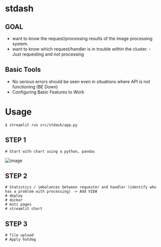 # stdash

## GOAL
+ want to know the request/processing results of the image processing system.
+ want to know which request/handler is in trouble within the cluster. - Just requesting and not processing

## Basic Tools
+ No serious errors should be seen even in situations where API is not functioning (BE Down)
+ Configuring Basic Features to Work

# Usage
```
$ streamlit run src/stdash/app.py
```

## STEP 1
```
# Start with chart using a python, pandas
```
![image](https://github.com/user-attachments/assets/ee3c5f1d-7424-4881-9747-6a8663ea1aff)

## STEP 2
```
# Statistics / imbalances between requester and handler (identify who has a problem with processing) -> Add VIEW
# deploy
# docker
# muti pages
# streamlit chart
```

## STEP 3
```
# file upload
# Apply hotdog 
```
